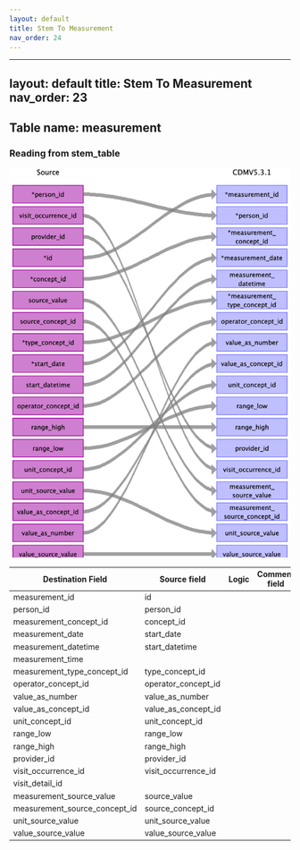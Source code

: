 ```yaml
---
layout: default
title: Stem To Measurement
nav_order: 24
---
```


---
layout: default
title: Stem To Measurement
nav_order: 23
---

## Table name: measurement

### Reading from stem_table

![](md_files/image16.png)

| Destination Field | Source field | Logic | Comment field |
| --- | --- | --- | --- |
| measurement_id | id |  |  |
| person_id | person_id |  |  |
| measurement_concept_id | concept_id |  |  |
| measurement_date | start_date |  |  |
| measurement_datetime | start_datetime |  |  |
| measurement_time |  |  |  |
| measurement_type_concept_id | type_concept_id |  |  |
| operator_concept_id | operator_concept_id |  |  |
| value_as_number | value_as_number |  |  |
| value_as_concept_id | value_as_concept_id |  |  |
| unit_concept_id | unit_concept_id |  |  |
| range_low | range_low |  |  |
| range_high | range_high |  |  |
| provider_id | provider_id |  |  |
| visit_occurrence_id | visit_occurrence_id |  |  |
| visit_detail_id |  |  |  |
| measurement_source_value | source_value |  |  |
| measurement_source_concept_id | source_concept_id |  |  |
| unit_source_value | unit_source_value |  |  |
| value_source_value | value_source_value |  |  |

